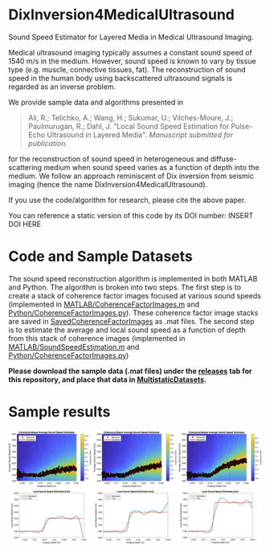 # DixInversion4MedicalUltrasound

Sound Speed Estimator for Layered Media in Medical Ultrasound Imaging. 

Medical ultrasound imaging typically assumes a constant sound speed of 1540 m/s in the medium. However, sound speed is known to vary by tissue type (e.g. muscle, connective tissues, fat). The reconstruction of sound speed in the human body using backscattered ultrasound signals is regarded as an inverse problem. 

We provide sample data and algorithms presented in

> Ali, R.; Telichko, A.; Wang, H.; Sukumar, U.; Vilches-Moure, J.; Paulmurugan, R.; Dahl, J. "Local Sound Speed Estimation for Pulse-Echo Ultrasound in Layered Media". *Manuscript submitted for publication.*

for the reconstruction of sound speed in heterogeneous and diffuse-scattering medium when sound speed varies as a function of depth into the medium. We follow an approach reminiscent of Dix inversion from seismic imaging (hence the name DixInversion4MedicalUltrasound).

If you use the code/algorithm for research, please cite the above paper. 

You can reference a static version of this code by its DOI number:
INSERT DOI HERE

# Code and Sample Datasets
The sound speed reconstruction algorithm is implemented in both MATLAB and Python. The algorithm is broken into two steps. The first step is to create a stack of coherence factor images focused at various sound speeds (implemented in [MATLAB/CoherenceFactorImages.m](MATLAB/CoherenceFactorImages.m) and [Python/CoherenceFactorImages.py](Python/CoherenceFactorImages.py)). These coherence factor image stacks are saved in [SavedCoherenceFactorImages](SavedCoherenceFactorImages) as .mat files. The second step is to estimate the average and local sound speed as a function of depth from this stack of coherence images (implemented in [MATLAB/SoundSpeedEstimation.m](MATLAB/SoundSpeedEstimation.m) and [Python/CoherenceFactorImages.py](Python/SoundSpeedEstimation.py))

**Please download the sample data (.mat files) under the [releases](https://github.com/rehmanali1994/DixInversion4MedicalUltrasound/releases) tab for this repository, and place that data in [MultistaticDatasets](MultistaticDatasets).**

# Sample results
![Results](/GithubFigure.png)
